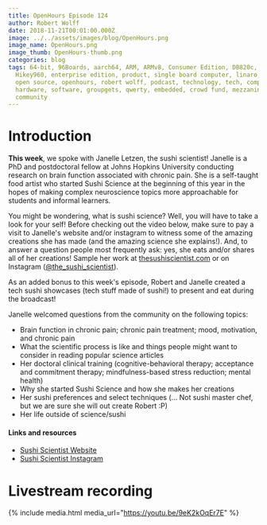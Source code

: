 ```yaml
---
title: OpenHours Episode 124
author: Robert Wolff
date: 2018-11-21T00:01:00.000Z
image: ../../assets/images/blog/OpenHours.png
image_name: OpenHours.png
image_thumb: OpenHours-thumb.png
categories: blog
tags: 64-bit, 96Boards, aarch64, ARM, ARMv8, Consumer Edition, DB820c, Rock960,
  Hikey960, enterprise edition, product, single board computer, linaro, linux,
  open source, openhours, robert wolff, podcast, technology, tech, computer,
  hardware, software, groupgets, qwerty, embedded, crowd fund, mezzanine,
  community
---
```


# Introduction

**This week**, we spoke with Janelle Letzen, the sushi scientist! Janelle is a PhD and postdoctoral fellow at Johns Hopkins University conducting research on brain function associated with chronic pain. She is a self-taught food artist who started Sushi Science at the beginning of this year in the hopes of making complex neuroscience topics more approachable for students and informal learners.

You might be wondering, what is sushi science? Well, you will have to take a look for your self! Before checking out the video below, make sure to pay a visit to Janelle's website and/or instagram to witness some of the amazing creations she has made (and the amazing science she explains!). And, to answer a question people most frequently ask: yes, she eats and/or shares all of her creations! Sample her work at [thesushiscientist.com](https://www.thesushiscientist.com/) or on Instagram ([@the_sushi_scientist](https://www.instagram.com/the_sushi_scientist/)).

As an added bonus to this week's episode, Robert and Janelle created a tech sushi showcases (tech stuff made of sushi!) to present and eat during the broadcast!

Janelle welcomed questions from the community on the following topics:

- Brain function in chronic pain; chronic pain treatment; mood, motivation, and chronic pain
- What the scientific process is like and things people might want to consider in reading popular science articles
- Her doctoral clinical training (cognitive-behavioral therapy; acceptance and commitment therapy; mindfulness-based stress reduction; mental health)
- Why she started Sushi Science and how she makes her creations
- Her sushi preferences and select techniques (... Not sushi master chef, but we are sure she will out create Robert :P)
- Her life outside of science/sushi

#### Links and resources

- [Sushi Scientist Website](https://www.thesushiscientist.com/)
- [Sushi Scientist Instagram](https://www.instagram.com/the_sushi_scientist/)

# Livestream recording

{% include media.html media_url="https://youtu.be/9eK2kOqEr7E" %}
